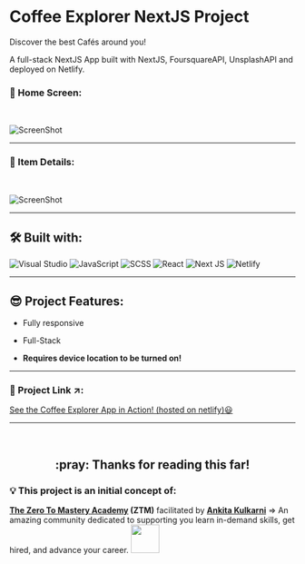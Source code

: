 <!-- TITLE -->

# Coffee Explorer NextJS Project

Discover the best Cafés around you!

<!-- SHOT DESCRIPTION -->

A full-stack NextJS App built with NextJS, FoursquareAPI, UnsplashAPI and
deployed on Netlify.

<!-- SCREENSHOT -->

### :key: Home Screen:

<br>

![ScreenShot](/src/assets/img/modernshop-signin.png)

 <hr/>
 
 
 ### :dancer: Item Details:

<br>

![ScreenShot](/src/assets/img/modernshop-women.png)

 <hr/>
 
 
  
<!-- TOOLS & TECHNOLOGIES USED -->

## 🛠️ Built with:

![Visual Studio](https://badgen.net/badge/icon/visualstudio?icon=visualstudio&label)
![JavaScript](https://img.shields.io/badge/-JavaScript-black?style=flat-square&logo=javascript)
![SCSS](https://img.shields.io/badge/-SCSS-black?style=flat-square&logo=SASS)
![React](https://img.shields.io/badge/-React-black?style=flat-square&logo=react)
![Next JS](https://img.shields.io/badge/Next-black?style=for-the-badge&logo=next.js&logoColor=white)
![Netlify](https://img.shields.io/badge/-Netlify-black?style=flat-square&logo=netlify)

 <hr/>

<!-- PROJECT FEATURES -->

## :sunglasses: Project Features:

- Fully responsive
- Full-Stack

- **Requires device location to be turned on!**

<hr/>

<!-- PROJECT LINK -->

### :link: Project Link :arrow_upper_right::

[See the Coffee Explorer App in Action! (hosted on netlify)😃](https://coffee-explorer.netlify.app/)

 <hr/>
 
  <br>
 
<h2 align="center"> :pray: Thanks for reading this far!</h2>

<!-- CREDITS -->

### :bulb: This project is an initial concept of:

**[The Zero To Mastery Academy](https://github.com/zero-to-mastery) (ZTM)**
facilitated by [**Ankita Kulkarni**](https://github.com/kulkarniankita) => An
amazing community dedicated to supporting you learn in-demand skills, get hired,
and advance your career.
<img src="https://media.giphy.com/media/LnQjpWaON8nhr21vNW/giphy.gif" width="50">

